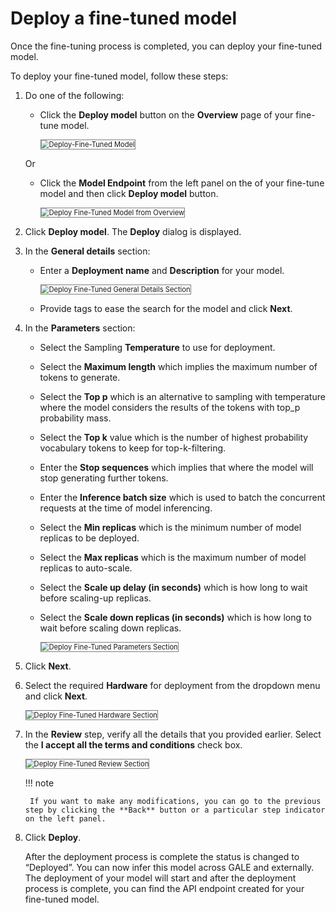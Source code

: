 # Deploy a fine-tuned model

Once the fine-tuning process is completed, you can deploy your fine-tuned model.

To deploy your fine-tuned model, follow these steps:


1. Do one of the following:

    * Click the **Deploy model** button on the **Overview** page of your fine-tune model.

        <img src="../images/deploy-fine-tuned-model.png" alt="Deploy-Fine-Tuned Model" title="Deploy-Fine-Tuned Model" style="border: 1px solid gray; zoom:80%;">

    Or

    * Click the **Model Endpoint** from the left panel on the of your fine-tune model and then click **Deploy model** button.

        <img src="../images/deploy-fine-tuned-model-from-overview.png" alt="Deploy Fine-Tuned Model from Overview" title="Deploy Fine-Tuned Model from Overview" style="border: 1px solid gray; zoom:80%;">

1. Click **Deploy model**. The **Deploy** dialog is displayed.
1. In the **General details** section:

    * Enter a **Deployment name** and **Description** for your model.

        <img src="../images/deploy-fine-tuned-general-details-section.png" alt="Deploy Fine-Tuned General Details Section" title="Deploy Fine-Tuned General Details Section" style="border: 1px solid gray; zoom:80%;">

    * Provide tags to ease the search for the model and click **Next**.

1. In the **Parameters** section:

    * Select the Sampling **Temperature** to use for deployment.


    * Select the **Maximum length** which implies the maximum number of tokens to generate.


    * Select the **Top p** which is an alternative to sampling with temperature where the model considers the results of the tokens with top_p probability mass.


    * Select the **Top k** value which is the number of highest probability vocabulary tokens to keep for top-k-filtering.


    * Enter the **Stop sequences** which implies that where the model will stop generating further tokens.


    * Enter the **Inference batch size** which is used to batch the concurrent requests at the time of model inferencing.


    * Select the **Min replicas** which is the minimum number of model replicas to be deployed.


    * Select the **Max replicas** which is the maximum number of model replicas to auto-scale.


    * Select the **Scale up delay (in seconds)** which is how long to wait before scaling-up replicas.


    * Select the **Scale down replicas (in seconds)** which is how long to wait before scaling down replicas.

        <img src="../images/deploy-fine-tuned-parameters-section.png" alt="Deploy Fine-Tuned Parameters Section" title="Deploy Fine-Tuned Parameters Section" style="border: 1px solid gray; zoom:80%;">


1. Click **Next**.
2. Select the required **Hardware** for deployment from the dropdown menu and click **Next**. 
 
    <img src="../images/deploy-fine-tuned-hardware-section.png" alt="Deploy Fine-Tuned Hardware Section" title="Deploy Fine-Tuned Hardware Section" style="border: 1px solid gray; zoom:80%;">

1. In the **Review** step, verify all the details that you provided earlier. Select the **I accept all the terms and conditions** check box.

    <img src="../images/deploy-fine-tuned-review-section.png" alt="Deploy Fine-Tuned Review Section" title="Deploy Fine-Tuned Review Section" style="border: 1px solid gray; zoom:80%;">

    !!! note

        If you want to make any modifications, you can go to the previous step by clicking the **Back** button or a particular step indicator on the left panel.


1. Click **Deploy**.

    After the deployment process is complete the status is changed to “Deployed”. You can now infer this model across GALE and externally. The deployment of your model will start and after the deployment process is complete, you can find the API endpoint created for your fine-tuned model.



